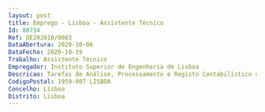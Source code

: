 ```yaml
--- 
layout: post
title: Emprego - Lisboa - Assistente Técnico
Id: 80734
Ref: OE202010/0083
DataAbertura: 2020-10-06
DataFecho: 2020-10-19
Trabalho: Assistente Técnico
Empregador: Instituto Superior de Engenharia de Lisboa
Descricao: Tarefas de Análise, Processamento e Registo Contabilístico de Despesas e Receitas na aplicação informática de gestão financeira GERFIP, e apoio a todas as tarefas desenvolvidas no âmbito do Núcleo de Orçamento e Contabilidade do ISEL, cujas atribuições se encontram descritas no artigo 7.º do Despacho n.º 10352 2017, publicado no Diário da República 2.ª série n.º 229, de 28 de novembro de 2017.
CodigoPostal: 1959-007 LISBOA
Concelho: Lisboa
Distrito: Lisboa
--- 
```

